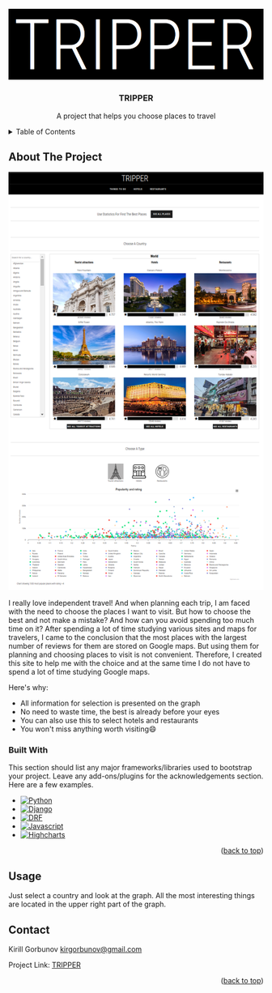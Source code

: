 <!-- PROJECT LOGO -->
<br />
<div align="center">
  <a href="http://tripper-stats.ru/">
    <img src="media/common/logo.png" alt="Logo">
  </a>

  <h3 align="center">TRIPPER</h3>

  <p align="center">
    A project that helps you choose places to travel
  </p>
</div>


<!-- TABLE OF CONTENTS -->
<details>
  <summary>Table of Contents</summary>
  <ol>
    <li>
      <a href="#about-the-project">About The Project</a>
      <ul>
        <li><a href="#built-with">Built With</a></li>
      </ul>
    </li>
    <li><a href="#usage">Usage</a></li>
    <li><a href="#contact">Contact</a></li>
  </ol>
</details>



<!-- ABOUT THE PROJECT -->
## About The Project
<a href="http://tripper-stats.ru/">
    <img src="media/common/screenshot.png" alt="Screenshot">
</a>

I really love independent travel! And when planning each trip, I am faced with the need to choose the places I want to visit. But how to choose the best and not make a mistake? And how can you avoid spending too much time on it?
After spending a lot of time studying various sites and maps for travelers, I came to the conclusion that the most places with the largest number of reviews for them are stored on Google maps. But using them for planning and choosing places to visit is not convenient.
Therefore, I created this site to help me with the choice and at the same time I do not have to spend a lot of time studying Google maps.

Here's why:
* All information for selection is presented on the graph
* No need to waste time, the best is already before your eyes
* You can also use this to select hotels and restaurants
* You won't miss anything worth visiting:smile:

### Built With

This section should list any major frameworks/libraries used to bootstrap your project. Leave any add-ons/plugins for the acknowledgements section. Here are a few examples.

* [![Python][Python]][Python-url]
* [![Django][Django]][Django-url]
* [![DRF][DRF]][DRF-url]
* [![Javascript][Javascript]][Javascript-url]
* [![Highcharts][Highcharts]][Highcharts-url]

<p align="right">(<a href="#readme-top">back to top</a>)</p>



<!-- USAGE EXAMPLES -->
## Usage

Just select a country and look at the graph. All the most interesting things are located in the upper right part of the graph.

<!-- CONTACT -->
## Contact

Kirill Gorbunov kirgorbunov@gmail.com

Project Link: [TRIPPER](http://tripper-stats.ru/)

<p align="right">(<a href="#readme-top">back to top</a>)</p>

<!-- MARKDOWN LINKS -->

[Python]: https://img.shields.io/badge/python-3670A0?style=for-the-badge&logo=python&logoColor=ffdd54
[Python-url]: https://www.python.org/
[Django]: https://img.shields.io/badge/django-0C4B33?style=for-the-badge&logo=django&logoColor=F1FFF7
[Django-url]: https://www.djangoproject.com/
[DRF]: https://img.shields.io/badge/drf-2C2C2C?style=for-the-badge&logo=django&logoColor=F1FFF7
[DRF-url]: https://www.django-rest-framework.org/
[Javascript]: https://img.shields.io/badge/javascript-2C2C2C?style=for-the-badge&logo=javascript&logoColor=F1FFF7
[Javascript-url]: https://www.javascript.com/
[Highcharts]: https://img.shields.io/badge/highcharts-2f2b38?style=for-the-badge&logo=highcharts&logoColor=FFFFFF
[Highcharts-url]: https://www.highcharts.com/
